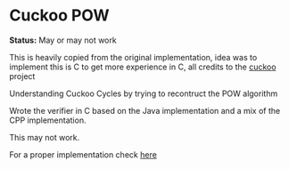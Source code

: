 # Cuckoo POW

**Status:** May or may not work

This is heavily copied from the original implementation, idea was to implement this is C to get more experience in C, all credits to the [cuckoo](https://github.com/tromp/cuckoo) project

Understanding Cuckoo Cycles by trying to recontruct the POW algorithm

Wrote the verifier in C based on the Java implementation and a mix of the CPP implementation.

This may not work.

For a proper implementation check [here](https://github.com/tromp/cuckoo)
